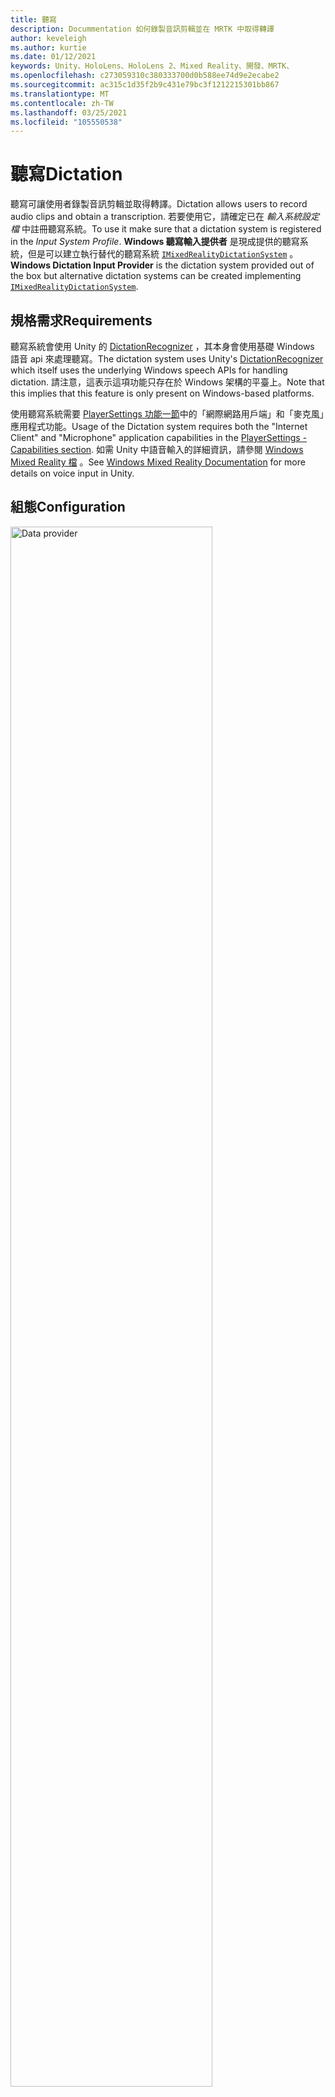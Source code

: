 ```yaml
---
title: 聽寫
description: Docummentation 如何錄製音訊剪輯並在 MRTK 中取得轉譯
author: keveleigh
ms.author: kurtie
ms.date: 01/12/2021
keywords: Unity、HoloLens、HoloLens 2、Mixed Reality、開發、MRTK、
ms.openlocfilehash: c273059310c380333700d0b588ee74d9e2ecabe2
ms.sourcegitcommit: ac315c1d35f2b9c431e79bc3f1212215301bb867
ms.translationtype: MT
ms.contentlocale: zh-TW
ms.lasthandoff: 03/25/2021
ms.locfileid: "105550538"
---
```

# <a name="dictation"></a><span data-ttu-id="57814-104">聽寫</span><span class="sxs-lookup"><span data-stu-id="57814-104">Dictation</span></span>

<span data-ttu-id="57814-105">聽寫可讓使用者錄製音訊剪輯並取得轉譯。</span><span class="sxs-lookup"><span data-stu-id="57814-105">Dictation allows users to record audio clips and obtain a transcription.</span></span> <span data-ttu-id="57814-106">若要使用它，請確定已在 *輸入系統設定檔* 中註冊聽寫系統。</span><span class="sxs-lookup"><span data-stu-id="57814-106">To use it make sure that a dictation system is registered in the *Input System Profile*.</span></span> <span data-ttu-id="57814-107">**Windows 聽寫輸入提供者** 是現成提供的聽寫系統，但是可以建立執行替代的聽寫系統 [`IMixedRealityDictationSystem`](xref:Microsoft.MixedReality.Toolkit.Input.IMixedRealityDictationSystem) 。</span><span class="sxs-lookup"><span data-stu-id="57814-107">**Windows Dictation Input Provider** is the dictation system provided out of the box but alternative dictation systems can be created implementing [`IMixedRealityDictationSystem`](xref:Microsoft.MixedReality.Toolkit.Input.IMixedRealityDictationSystem).</span></span>

## <a name="requirements"></a><span data-ttu-id="57814-108">規格需求</span><span class="sxs-lookup"><span data-stu-id="57814-108">Requirements</span></span>

<span data-ttu-id="57814-109">聽寫系統會使用 Unity 的 [DictationRecognizer](https://docs.unity3d.com/ScriptReference/Windows.Speech.DictationRecognizer.html) ，其本身會使用基礎 Windows 語音 api 來處理聽寫。</span><span class="sxs-lookup"><span data-stu-id="57814-109">The dictation system uses Unity's [DictationRecognizer](https://docs.unity3d.com/ScriptReference/Windows.Speech.DictationRecognizer.html) which itself uses the underlying Windows speech APIs for handling dictation.</span></span> <span data-ttu-id="57814-110">請注意，這表示這項功能只存在於 Windows 架構的平臺上。</span><span class="sxs-lookup"><span data-stu-id="57814-110">Note that this implies that this feature is only present on Windows-based platforms.</span></span>

<span data-ttu-id="57814-111">使用聽寫系統需要 [PlayerSettings 功能一節](https://docs.unity3d.com/Manual/class-PlayerSettingsWSA.html#Capabilities)中的「網際網路用戶端」和「麥克風」應用程式功能。</span><span class="sxs-lookup"><span data-stu-id="57814-111">Usage of the Dictation system requires both the "Internet Client" and "Microphone" application capabilities in the [PlayerSettings - Capabilities section](https://docs.unity3d.com/Manual/class-PlayerSettingsWSA.html#Capabilities).</span></span>
<span data-ttu-id="57814-112">如需 Unity 中語音輸入的詳細資訊，請參閱 [Windows Mixed Reality 檔](/windows/mixed-reality/voice-input-in-unity#dictation) 。</span><span class="sxs-lookup"><span data-stu-id="57814-112">See [Windows Mixed Reality Documentation](/windows/mixed-reality/voice-input-in-unity#dictation) for more details on voice input in Unity.</span></span>

## <a name="configuration"></a><span data-ttu-id="57814-113">組態</span><span class="sxs-lookup"><span data-stu-id="57814-113">Configuration</span></span>

<img src="../images/input/DictationDataProvider.png" width="80%" class="center" alt="Data provider">

<span data-ttu-id="57814-114">設定好聽寫服務之後，您可以使用 [`DictationHandler`](xref:Microsoft.MixedReality.Toolkit.Input.DictationHandler) 腳本來啟動和停止錄製會話，並透過 UnityEvents 取得轉譯結果。</span><span class="sxs-lookup"><span data-stu-id="57814-114">Once you have a dictation service set up, you can use the [`DictationHandler`](xref:Microsoft.MixedReality.Toolkit.Input.DictationHandler) script to start and stop recording sessions and obtain the transcription results via UnityEvents.</span></span>

<img src="../images/input/DictationHandler.png" width="80%" alt="Dictation Handler" class="center">

- <span data-ttu-id="57814-115">當使用者在到目前為止所捕獲音訊的早期轉譯時，會引發 **聽寫假設**。</span><span class="sxs-lookup"><span data-stu-id="57814-115">**Dictation Hypothesis** is raised as the user speaks with early, rough transcriptions of the audio captured so far.</span></span>
- <span data-ttu-id="57814-116">**聽寫結果** 會在每個句子的結尾引發 (也就是當使用者) 暫停時，會產生截至目前為止所捕獲音訊的最後轉譯。</span><span class="sxs-lookup"><span data-stu-id="57814-116">**Dictation Result** is raised at the end of each sentence (i.e. when the user pauses) with the final transcription of the audio captured so far.</span></span>
- <span data-ttu-id="57814-117">錄製會話的結尾會產生 **聽寫完成**，並包含音訊的完整、最後轉譯。</span><span class="sxs-lookup"><span data-stu-id="57814-117">**Dictation Complete** is raised at the end of the recording session with the full, final transcription of the audio.</span></span>
- <span data-ttu-id="57814-118">引發 **聽寫錯誤**，以通知聽寫服務中的錯誤。</span><span class="sxs-lookup"><span data-stu-id="57814-118">**Dictation Error** is raised to inform of errors in the dictation service.</span></span> <span data-ttu-id="57814-119">此案例中的轉譯包含錯誤的描述。</span><span class="sxs-lookup"><span data-stu-id="57814-119">The transcription in this case contains a description of the error.</span></span>

## <a name="example-scene"></a><span data-ttu-id="57814-120">範例場景</span><span class="sxs-lookup"><span data-stu-id="57814-120">Example scene</span></span>

<span data-ttu-id="57814-121">中的 **聽寫** 場景會 `MRTK/Examples/Demos/Input/Scenes/Dictation` 顯示 `DictationHandler` 使用中的腳本。</span><span class="sxs-lookup"><span data-stu-id="57814-121">**Dictation** scene in `MRTK/Examples/Demos/Input/Scenes/Dictation` shows the `DictationHandler` script in use.</span></span> <span data-ttu-id="57814-122">如果您需要更多控制，您可以擴充此腳本或建立自己的執行 [`IMixedRealityDictationHandler`](xref:Microsoft.MixedReality.Toolkit.Input.IMixedRealityDictationHandler) ，以直接接收聽寫事件。</span><span class="sxs-lookup"><span data-stu-id="57814-122">If you need more control, you can either extend this script or create your own implementing [`IMixedRealityDictationHandler`](xref:Microsoft.MixedReality.Toolkit.Input.IMixedRealityDictationHandler) to receive dictation events directly.</span></span>

<img src="../images/input/DictationDemo.png" width="80%" alt="Dictation Demo" class="center">